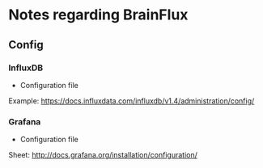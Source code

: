 # Notes regarding BrainFlux

## Config

### InfluxDB

- Configuration file

Example: <https://docs.influxdata.com/influxdb/v1.4/administration/config/>

### Grafana

- Configuration file

Sheet: <http://docs.grafana.org/installation/configuration/>
